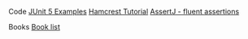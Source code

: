 
Code
[JUnit 5 Examples](https://howtodoinjava.com/junit5/junit-5-assertions-examples/)
[Hamcrest Tutorial](https://hamcrest.org/JavaHamcrest/tutorial)
[AssertJ - fluent assertions](https://assertj.github.io/doc/#assertj-core-quick-start)

Books
[Book list](https://learning.oreilly.com/playlists/8954afd9-2814-4f0a-b499-f4c65cfae384/)
